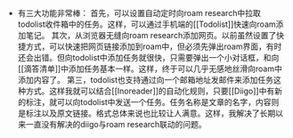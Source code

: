 - 有三大功能非常棒：
首先，可以设置自动定时向roam research中拉取todolist收件箱中的任务。这样，可以通过手机端的[[Todolist]]快速向roam添加笔记。
其次，从浏览器无缝向roam research添加网页。以前虽然设置了快捷方式，可以快速把网页链接添加到roam中，但必须先弹出roam界面，有时还会出错。但向todolist中添加任务就很快，只需要弹出一个小对话框，和向[[滴答清单]]中添加任务基本一样。这样，终于可以几乎无感地丝滑向roam中添加内容了。
第三，todolist也支持通过向一个邮箱地址发邮件来添加任务这种方式。这样我就可以结合[[Inoreader]]的自动化规则，只要[[Diigo]]中有新的标注，就可以向todolist中发送一个任务。任务名称是文章的名字，内容则是标注以及原文链接。格式总体来说也比较让人满意。这样，我解决了长期以来一直没有解决的diigo与roam research联动的问题。
